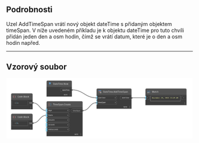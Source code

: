 ## Podrobnosti
Uzel AddTimeSpan vrátí nový objekt dateTime s přidaným objektem timeSpan. V níže uvedeném příkladu je k objektu dateTime pro tuto chvíli přidán jeden den a osm hodin, čímž se vrátí datum, které je o den a osm hodin napřed.
___
## Vzorový soubor

![AddTimeSpan](./DSCore.DateTime.AddTimeSpan_img.jpg)

